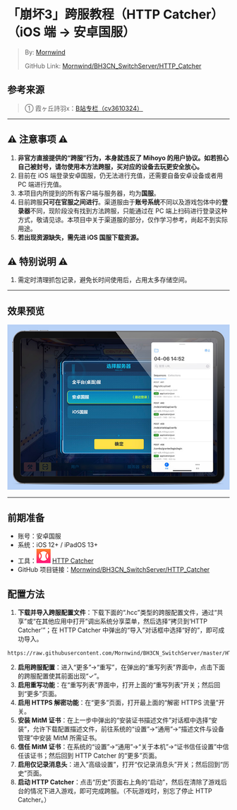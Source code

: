 # 「崩坏3」跨服教程（HTTP Catcher）（iOS 端 → 安卓国服）
 > By: [Mornwind](https://blog.mornwind.cc)
 > 
 > GitHub Link: [Mornwind/BH3CN_SwitchServer/HTTP_Catcher](https://github.com/Mornwind/BH3CN_SwitchServer/tree/master/HTTP_Catcher)

## 参考来源
 > ① 霞ヶ丘詩羽x：[B站专栏（cv3610324）](https://www.bilibili.com/read/cv3610324)

---

## ⚠️ 注意事项 ⚠️
1. **非官方直接提供的“跨服”行为，本身就违反了 Mihoyo 的用户协议。如若担心自己被封号，请勿使用本方法跨服，买对应的设备去玩更安全放心。**
2. 目前在 iOS 端登录安卓国服，仍无法进行充值，还需要自备安卓设备或者用 PC 端进行充值。
3. 本项目内所提到的所有客户端与服务器，均为**国服**。
4. 目前跨服**只可在官服之间进行**。渠道服由于**账号系统**不同以及游戏包体中的**登录器**不同，现阶段没有找到方法跨服，只能通过在 PC 端上扫码进行登录这种方式，敬请见谅。本项目中关于渠道服的部分，仅作学习参考，尚起不到实际用途。
5. **若出现资源缺失，需先进 iOS 国服下载资源。**

## ⚠️ 特别说明 ⚠️
1. 需定时清理抓包记录，避免长时间使用后，占用太多存储空间。

---

## 效果预览
![使用 HTTP Catcher 跨服](/HTTP_Catcher/HTTP_Catcher_Preview.jpg)

---

## 前期准备
- 账号：安卓国服
- 系统：iOS 12+ / iPadOS 13+
- 工具：![](/HTTP_Catcher/HTTP_Catcher_Icon.png) [HTTP Catcher](https://apps.apple.com/app/id1445874902)
- GitHub 项目链接：[Mornwind/BH3CN_SwitchServer/HTTP_Catcher](/HTTP_Catcher)

## 配置方法
1. **下载并导入跨服配置文件**：下载下面的“.hcc”类型的跨服配置文件，通过“共享”或“在其他应用中打开”调出系统分享菜单，然后选择“拷贝到‘HTTP Catcher’”；在 HTTP Catcher 中弹出的“导入”对话框中选择“好的”，即可成功导入。

```
https://raw.githubusercontent.com/Mornwind/BH3CN_SwitchServer/master/HTTP_Catcher/bh3cn_switchserver_v3.9.0.hcc
```

2. **启用跨服配置**：进入“更多”→“重写”，在弹出的“重写列表”界面中，点击下面的跨服配置使其前面出现“✓”。
3. **启用重写功能**：在“重写列表”界面中，打开上面的“重写列表”开关；然后回到“更多”页面。
4. **启用 HTTPS 解密功能**：在“更多”页面，打开最上面的“解密 HTTPS 流量”开关。
5. **安装 MitM 证书**：在上一步中弹出的“安装证书描述文件”对话框中选择“安装”，允许下载配置描述文件，前往系统的“设置”→“通用”→“描述文件与设备管理”中安装 MitM 所需证书。
6. **信任 MitM 证书**：在系统的“设置”→“通用”→“关于本机”→“证书信任设置”中信任该证书；然后回到 HTTP Catcher 的“更多”页面。
7. **启用仅记录消息头**：进入“高级设置”，打开“仅记录消息头”开关；然后回到“历史”页面。
8. **启动 HTTP Catcher**：点击“历史”页面右上角的“启动”，然后在清除了游戏后台的情况下进入游戏，即可完成跨服。（不玩游戏时，别忘了停止 HTTP Catcher。）
